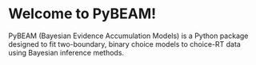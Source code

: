 # Welcome to PyBEAM!
PyBEAM (Bayesian Evidence Accumulation Models) is a Python package designed to fit two-boundary, binary choice models to choice-RT data using Bayesian inference methods.
